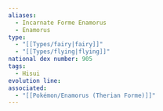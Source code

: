 ```yaml
---
aliases:
  - Incarnate Forme Enamorus
  - Enamorus
type:
  - "[[Types/fairy|fairy]]"
  - "[[Types/flying|flying]]"
national dex number: 905
tags:
  - Hisui
evolution line: 
associated:
  - "[[Pokémon/Enamorus (Therian Forme)]]"
---
```

